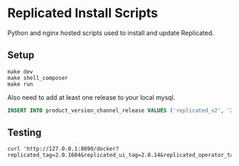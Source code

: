 Replicated Install Scripts
==========================

Python and nginx hosted scripts used to install and update Replicated.

## Setup

```
make dev
make shell_composer
make run
```

Also need to add at least one release to your local mysql.

```sql
INSERT INTO product_version_channel_release VALUES ('replicated_v2', '2.9.3', 'stable', NOW());
```

## Testing

```
curl 'http://127.0.0.1:8090/docker?replicated_tag=2.0.1604&replicated_ui_tag=2.0.14&replicated_operator_tag=2.0.13'
```
